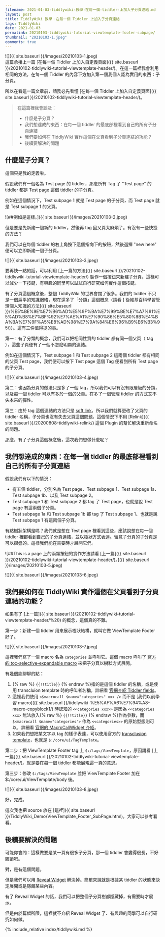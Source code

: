 ```yaml
---
filename: 2021-01-03-tiddlywiki-教學-在每一個-tiddler-上加入子分頁連結.md
layout: post
title: TiddlyWiki 教學：在每一個 Tiddler 上加入子分頁連結
tags: TiddlyWiki
date: 2021-01-03
permalink: 20210103-tiddlywiki-tutorial-viewtemplate-footer-subpage/
thumbnail: "20210103-1.jpeg"
comments: true
---
```


![]({{ site.baseurl }}/images/20210103-1.jpeg)  
這篇承接上一篇 [在每一個 Tiddler 上加入自定義頁面]({{ site.baseurl }}/20210102-tiddlywiki-tutorial-viewtemplate-header/)。在這一篇裡我會利用相同的方法，在每一個 Tiddler 的內容下方加入第一個我個人認為實用的東西：子分頁。

所以在看這一篇文章前，請務必先看懂 [在每一個 Tiddler 上加入自定義頁面]({{ site.baseurl }}/20210102-tiddlywiki-tutorial-viewtemplate-header/)。

> 在這篇裡我會談及：
> 
> * 什麼是子分頁？
> * 我們想達成的東西：在每一個 tiddler 的最底部裡看到自己的所有子分頁連結
> * 我們要如何在 TiddlyWiki 實作這個在父頁看到子分頁連結的功能？
> * 後續要解決的問題

## 什麼是子分頁？

這個只是我的定義啦。

假設我們有一個名為 Test page 的 tiddler，那麼所有 Tag 了 "Test page" 的 tiddler 都是 Test page 這個 tiddler 的子分頁。

例如在這個情況下，Test subpage 1 就是 Test page 的子分頁，而 Test page 就是 Test subpage 1 的父頁。

![##例如是這樣。]({{ site.baseurl }}/images/20210103-2.jpeg)

但是要是先新建一個新的 tiddler，然後再 tag 回父頁太麻煩了。有沒有一些快捷的方法？

我們可以在每個 tiddler 的右上角按下這個指向下的按鈕，然後選擇 "new here" 便可以立即新建一個子分頁。

![]({{ site.baseurl }}/images/20210103-3.jpeg)

要再快一點的話，可以利用 [上一篇的方法]({{ site.baseurl }}/20210102-tiddlywiki-tutorial-viewtemplate-header/) 製作一個按鈕來新建子分頁，這樣可以減少一下按鍵，有興趣的同學可以試試自行研究如何實作這個按鍵。


有了分頁這個概念後，整個 TiddlyWiki 的世界會闊了很多。我們的 tiddler 不只是一個扁平的知識網絡，現在還多了「分類」這個概念（請看 [ 從維基百科學習管理個人知識的方法]({{ site.baseurl }}/%E5%BE%9E%E7%B6%AD%E5%9F%BA%E7%99%BE%E7%A7%91%E5%AD%B8%E7%BF%92%E7%AE%A1%E7%90%86%E5%80%8B%E4%BA%BA%E7%9F%A5%E8%AD%98%E7%9A%84%E6%96%B9%E6%B3%95/)）。這有三件值得提的事。

第一：有了分類的概念，我們可以把相同性質的 tiddler 都有同一個父頁（ tag ），這些子頁便有了一個不怎麼明顯的連結。

例如在這個情況下，Test subpage 1 和 Test subpage 2 這兩個 tiddler 都有相同的父頁 Test page，我們便可以按下 Test page 這個 Tag 便看到所有 Test page 的子分頁。

![]({{ site.baseurl }}/images/20210103-4.jpeg)

第二：也因為分頁的做法只是多了一個 tag，所以我們可以有沒有限層級的分類，以及每一個 tiddler 可以有多於一個的父頁。在多了一個管理 tiddler 的方式又不失本來的彈性。

第三：由於 tag 這個連結的方法只是 [soft link](https://tiddlywiki.com/#Hard%20and%20Soft%20Links)，所以我們就算更改了父頁的 tiddler 名稱，子分頁也沒有失去父頁這個問題。這個情況下不用 [Relink]({{ site.baseurl }}/20200808-tiddlywiki-relink/) 這個 Plugin 的幫忙解決重新命名的問題。

那麼，有了子分頁這個概念後，這次我們想做什麼呢？

## 我們想達成的東西：在每一個 tiddler 的最底部裡看到自己的所有子分頁連結

假設我們有以下的情況：

* 有五個 tiddler，分別名為 Test page、Test subpage 1、Test subpage 1a、Test subpage 1b、以及 Test subpage 2。
* Test subpage 1 和 Test subpage 2 都 tag 了 Test page，也就是說 Test page 有這兩個子分頁。
* Test subpage 1a 和 Test subpage 1b 都 tag 了 Test subpage 1、也就是說 Test subpage 1 有這兩個子分頁。

有點樹狀架構是嗎？我們就是想在 Test page 裡看到這些，應該說想在每一個 tiddler 裡都看到自己的子分頁連結，並以樹狀方式表達。留意子分頁的子分頁是可以摺疊的。這樣我們能在需要時才展開它們。

![##This is a page 上的兩顆按鈕的實作方法請看 \[上一篇\]({{ site.baseurl }}/20210102-tiddlywiki-tutorial-viewtemplate-header/)。]({{ site.baseurl }}/images/20210103-5.jpeg)

![]({{ site.baseurl }}/images/20210103-6.jpeg)

## 我們要如何在 TiddlyWiki 實作這個在父頁看到子分頁連結的功能？

如果有了 [上一篇]({{ site.baseurl }}/20210102-tiddlywiki-tutorial-viewtemplate-header/%20) 的概念，這個真的不難。

第一步：新建一個 tiddler 用來展示樹狀結構，就叫它做 ViewTemplate Footer 好了。

![]({{ site.baseurl }}/images/20210103-7.jpeg)

這裡我們寫了一個 macro 名為 `categories` 並呼叫它。這個 macro 呼叫了 [官方的 toc-selective-expandable macro](https://tiddlywiki.com/#Table-of-Contents%20Macros) 來把子分頁以樹狀方式展開。

有幾個能聊聊的點：

1. {% raw %} `{{!!title}}` {% endraw %}指的是這個 tiddler 的名稱，或是使用 transcluion template 時的呼叫者名稱，詳細看 [官網介紹 Tiddler fields](https://tiddlywiki.com/#TiddlerFields)。
2. 這裡我們使用 `<$macrocall $name="categories" xxx />` 而不是 [我們以前學習 macro]({{ site.baseurl }}/tiddlywiki-%E5%AF%A6%E7%94%A8-macro-copyblock1/) 時認知的 `<<categories xxx>>` 是因為 `<<categories xxx>` 無法放入{% raw %} `{{!!title}}` {% endraw %}作為參數，而 `$<macrocall $name="categories">` 作為 `<<categories>>` 的原始型態則可以，詳細看 [官網的 MacroCallWidget 介紹](https://tiddlywiki.com/#MacroCallWidget)。
3. 如果我們想把某文字以 tag 的樣子表達，可以使用官方的 [transclusion template](https://tiddlywiki.com/#Transclusion%20with%20Templates)，也就是 `$:/core/ui/TagTemplate`。

第二步：把 ViewTemplate Footer tag 上 `$:/tags/ViewTemplate`，原因請看 [上一篇]({{ site.baseurl }}/20210102-tiddlywiki-tutorial-viewtemplate-header/)。就是要在每一個 tiddler 都能展現這一頁的意思。

第三步：修改 `$:/tags/ViewTemplate` 並把 ViewTemplate Footer 加在 $:/core/ui/ViewTemplate/body 後。

![]({{ site.baseurl }}/images/20210103-8.jpeg)

好，完成。

這次我也把 source 放在 [這裡]({{ site.baseurl }}/TiddlyWiki_Demo/ViewTemplate_Footer_SubPage.html)，大家可以參考看看。

## 後續要解決的問題

可能你會問：這樣做要是某一頁有很多子分頁，那一個 tiddler 會變得很長，不好閱讀吧。

對，是有這個問題。

但是我們可以用 [Reveal Widget](https://tiddlywiki.com/#RevealWidget) 解決掉。簡單來說就是根據某 tiddler 的狀態來決定展開或是隱藏某些內容。

有了 Reveal Widget 的話，我們可以把整個子分頁樹都隱藏掉，有需要時才展示。

但是由於篇幅所限，這裡就不介紹 Reveal Widget 了、有興趣的同學可以自行研究如何做。

{% include_relative index/tiddlywiki.md %}